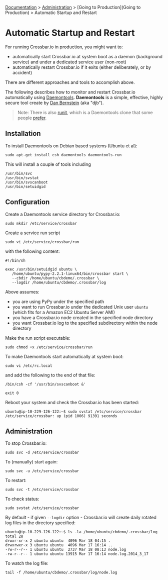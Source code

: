 [Documentation](.) > [Administration](Administration) > [Going to Production](Going to Production) > Automatic Startup and Restart

# Automatic Startup and Restart

For running Crossbar.io in production, you might want to:

* automatically start Crossbar.io at system boot as a daemon (background service) and under a dedicated service user (non-root)
* automatically restart Crossbar.io if it exits (either deliberately, or by accident)

There are different approaches and tools to accomplish above.

The following describes how to monitor and restart Crossbar.io automatically using [Daemontools](http://cr.yp.to/daemontools.html). **Daemontools** is a simple, effective, highly secure tool create by [Dan Bernstein](http://en.wikipedia.org/wiki/Daniel_J._Bernstein) (aka "djb").

> Note: There is also [runit](http://smarden.org/runit/), which is a Daemontools clone that some people [prefer](http://www.sanityinc.com/articles/init-scripts-considered-harmful/).

## Installation

To install Daemontools on Debian based systems (Ubuntu et al):

```
sudo apt-get install csh daemontools daemontools-run
```

This will install a couple of tools including

```
/usr/bin/svc
/usr/bin/svstat
/usr/bin/svscanboot
/usr/bin/setuidgid
```

## Configuration

Create a Daemontools service directory for Crossbar.io:

```
sudo mkdir /etc/service/crossbar
```

Create a service run script

```
sudo vi /etc/service/crossbar/run
```

with the following content:

```
#!/bin/sh

exec /usr/bin/setuidgid ubuntu \
   /home/ubuntu/pypy-2.2.1-linux64/bin/crossbar start \
   --cbdir /home/ubuntu/cbdemo/.crossbar \
   --logdir /home/ubuntu/cbdemo/.crossbar/log
```

Above assumes:

 * you are using PyPy under the specified path
 * you want to run Crossbar.io under the dedicated Unix user `ubuntu` (which fits for a Amazon EC2 Ubuntu Server AMI)
 * you have a Crossbar.io node created in the specified node directory
 * you want Crossbar.io log to the specified subdirectory within the node directory

Make the run script executable:

```
sudo chmod +x /etc/service/crossbar/run
```

To make Daemontools start automatically at system boot:

```
sudo vi /etc/rc.local
```

and add the following to the end of that file:

```
/bin/csh -cf '/usr/bin/svscanboot &'

exit 0
```

Reboot your system and check the Crossbar.io has been started:

```
ubuntu@ip-10-229-126-122:~$ sudo svstat /etc/service/crossbar
/etc/service/crossbar: up (pid 1006) 91391 seconds
```

## Administration

To stop Crossbar.io:

```
sudo svc -d /etc/service/crossbar
```

To (manually) start again:

```
sudo svc -u /etc/service/crossbar
```

To restart:

```
sudo svc -t /etc/service/crossbar
```

To check status:

```
sudo svstat /etc/service/crossbar
```

By default - if given `--logdir` option - Crossbar.io will create daily rotated log files in the directory specified:

```
ubuntu@ip-10-229-126-122:~$ ls -la /home/ubuntu/cbdemo/.crossbar/log
total 28
drwxr-xr-x 2 ubuntu ubuntu  4096 Mar 18 04:15 .
drwxrwxr-x 3 ubuntu ubuntu  4096 Mar 17 16:14 ..
-rw-r--r-- 1 ubuntu ubuntu  2737 Mar 18 08:13 node.log
-rw-r--r-- 1 ubuntu ubuntu 13915 Mar 17 16:14 node.log.2014_3_17
```

To watch the log file:

```
tail -f /home/ubuntu/cbdemo/.crossbar/log/node.log
```

